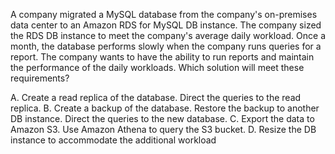 A company migrated a MySQL database from the company's on-premises data center to an Amazon RDS for MySQL DB instance. The company sized the RDS DB instance to meet the company's average daily workload. Once a month, the database performs slowly when the company runs queries for a report. The company wants to have the ability to run reports and maintain the performance of the daily workloads. Which solution will meet these requirements? 

A. Create a read replica of the database. Direct the queries to the read replica. 
B. Create a backup of the database. Restore the backup to another DB instance. Direct the queries to the new database. 
C. Export the data to Amazon S3. Use Amazon Athena to query the S3 bucket. 
D. Resize the DB instance to accommodate the additional workload